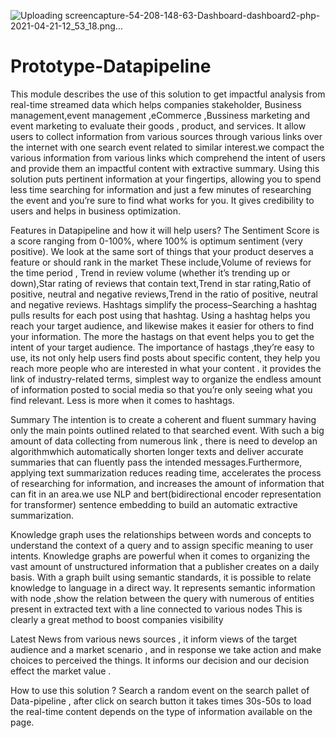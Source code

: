 ![Uploading screencapture-54-208-148-63-Dashboard-dashboard2-php-2021-04-21-12_53_18.png…]()
# Prototype-Datapipeline

This module describes the use of this solution to get impactful analysis from real-time streamed data which helps companies stakeholder, Business management,event management ,eCommerce ,Bussiness marketing and event marketing to evaluate their goods , product, and services. It allow users to collect information from  various sources through various links over the internet with one search event related to similar interest.we compact the various information from various links which comprehend the intent of users and  provide them an  impactful content with extractive summary.
Using this solution  puts pertinent information at your fingertips, allowing you to spend less time searching for information and just a few minutes of  researching the event and you’re sure to find what works for you. 
It gives credibility to users and helps in business optimization.

Features in Datapipeline and how it will help users?
The Sentiment Score is a score ranging from 0-100%, where 100% is optimum sentiment (very positive). We look at the same sort of things that your product  deserves a feature or should rank in the market These include,Volume of reviews for the time period , Trend in review volume (whether it’s trending up or down),Star rating of reviews that contain text,Trend in star rating,Ratio of positive, neutral and negative reviews,Trend in the ratio of positive, neutral and negative reviews.
Hashtags simplify the process–Searching a hashtag pulls results for each post using that hashtag. Using a hashtag helps you reach your target audience, and likewise makes it easier for others to find your information. The more the hastags on that event helps you to get the intent of your target audience. The importance of hastags ,they’re easy to use, its not only help users find posts about specific content, they help you reach more people who are interested in what your content . it provides the link of industry-related terms, simplest way to organize the endless amount of information posted to social media so that you’re only seeing what you find relevant. Less is more when it comes to hashtags. 

Summary The intention is to create a coherent and fluent summary having only the main points outlined related to that searched event. With such a big amount of data collecting from numerous link , there is need to develop an algorithmwhich  automatically shorten longer texts and deliver accurate summaries that can fluently pass the intended messages.Furthermore, applying text summarization reduces reading time, accelerates the process of researching for information, and increases the amount of information that can fit in an area.we use NLP and bert(bidirectional encoder representation for transformer) sentence embedding to build an  automatic extractive summarization.

Knowledge graph   uses the relationships between words and concepts to understand the context of a query and to assign specific meaning to user intents. Knowledge graphs are powerful when it comes to organizing the vast amount of unstructured information that a publisher creates on a daily basis. With a graph built using semantic standards, it is possible to relate knowledge to language in a direct way. It  represents semantic information with node ,show the relation between the query with numerous of entities present in extracted text with a line connected to various nodes This is clearly a great method to boost  companies visibility

Latest News  from various news sources , it inform views of the target audience and a market scenario , and in response we take action and make choices to perceived the things. It informs our decision and our decision effect the market value . 

How to use this solution ?
Search a random event on the search pallet of Data-pipeline , after click on search button it takes times  30s-50s to load the real-time content depends on the type of information available on the page. 


